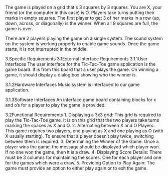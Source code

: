 The game is played on a grid that's 3 squares by 3 squares.
You are X, your friend (or the computer in this case) is O. Players take turns putting their marks in empty squares.
The first player to get 3 of her marks in a row (up, down, across, or diagonally) is the winner.
When all 9 squares are full, the game is over.



There are 2 players playing the game on a single system. The sound system on the system is working properly to enable game sounds. Once the game starts, it is not interrupted in the middle.

3.Specific Requirements 3.1External Interface Requirements 
3.1.1User Interfaces The user interface for the Tic-Tac-Toe game application is the game board. It is from this board that a user plays the game. On winning a game, it should display a dialog box showing who the winner is.

3.1.2Hardware Interfaces Music system is interfaced to our game application.

3.1.3Software Interfaces An interface game board containing blocks for x and o’s for a player to play the game is provided.

3.2Functional Requirements 
           1. Displaying a 3x3 grid: This grid is required to play the Tic-Tac-Toe game. It is on this grid that the two players take turns marking the spaces as X and O.
           2. Alternating between X and O Players: This game requires two players, one playing as X and one playing as O (with X usually starting). To ensure that a player doesn’t                 play twice, switching between them is required. 
           3. Determining the Winner of the Game: Once a player wins the game, the message should be displayed which player won. If no one won the game, then it is a draw.
           4. Displaying Score Details: There must be 3 columns for maintaining the scores. One for each player and one for the games which were a draw. 5. Providing Option to                    Play Again: The game must provide an option to either play again or to exit the game.
